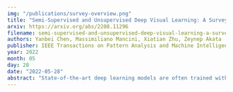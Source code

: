 ```yaml
---
img: "/publications/survey-overview.png"
title: "Semi-Supervised and Unsupervised Deep Visual Learning: A Survey"
arxiv: https://arxiv.org/abs/2208.11296
filename: semi-supervised-and-unsupervised-deep-visual-learning-a-survey
authors: Yanbei Chen, Massimiliano Mancini, Xiatian Zhu, Zeynep Akata
publisher: IEEE Transactions on Pattern Analysis and Machine Intelligence, TPAMI
year: 2022
month: 05
day: 28
date: "2022-05-28"
abstract: "State-of-the-art deep learning models are often trained with a large amount of costly labeled training data. However, requiring exhaustive manual annotations may degrade the model's generalizability in the limited-label regime.Semi-supervised learning and unsupervised learning offer promising paradigms to learn from an abundance of unlabeled visual data. Recent progress in these paradigms has indicated the strong benefits of leveraging unlabeled data to improve model generalization and provide better model initialization. In this survey, we review the recent advanced deep learning algorithms on semi-supervised learning (SSL) and unsupervised learning (UL) for visual recognition from a unified perspective. To offer a holistic understanding of the state-of-the-art in these areas, we propose a unified taxonomy. We categorize existing representative SSL and UL with comprehensive and insightful analysis to highlight their design rationales in different learning scenarios and applications in different computer vision tasks. Lastly, we discuss the emerging trends and open challenges in SSL and UL to shed light on future critical research directions."
---
```

